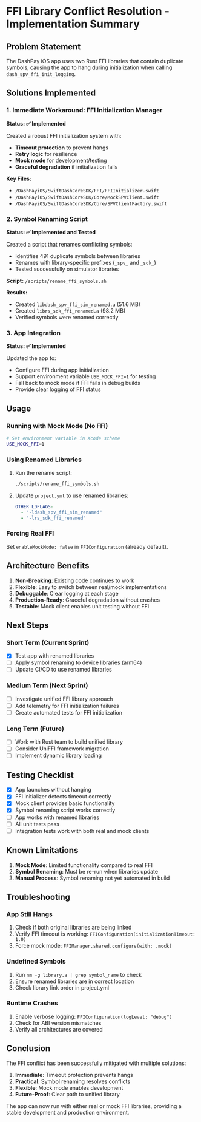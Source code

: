 # FFI Library Conflict Resolution - Implementation Summary

## Problem Statement
The DashPay iOS app uses two Rust FFI libraries that contain duplicate symbols, causing the app to hang during initialization when calling `dash_spv_ffi_init_logging`.

## Solutions Implemented

### 1. Immediate Workaround: FFI Initialization Manager
**Status: ✅ Implemented**

Created a robust FFI initialization system with:
- **Timeout protection** to prevent hangs
- **Retry logic** for resilience  
- **Mock mode** for development/testing
- **Graceful degradation** if initialization fails

**Key Files:**
- `/DashPayiOS/SwiftDashCoreSDK/FFI/FFIInitializer.swift`
- `/DashPayiOS/SwiftDashCoreSDK/Core/MockSPVClient.swift`
- `/DashPayiOS/SwiftDashCoreSDK/Core/SPVClientFactory.swift`

### 2. Symbol Renaming Script
**Status: ✅ Implemented and Tested**

Created a script that renames conflicting symbols:
- Identifies 491 duplicate symbols between libraries
- Renames with library-specific prefixes (`_spv_` and `_sdk_`)
- Tested successfully on simulator libraries

**Script:** `/scripts/rename_ffi_symbols.sh`

**Results:**
- Created `libdash_spv_ffi_sim_renamed.a` (51.6 MB)
- Created `librs_sdk_ffi_renamed.a` (98.2 MB)
- Verified symbols were renamed correctly

### 3. App Integration
**Status: ✅ Implemented**

Updated the app to:
- Configure FFI during app initialization
- Support environment variable `USE_MOCK_FFI=1` for testing
- Fall back to mock mode if FFI fails in debug builds
- Provide clear logging of FFI status

## Usage

### Running with Mock Mode (No FFI)
```bash
# Set environment variable in Xcode scheme
USE_MOCK_FFI=1
```

### Using Renamed Libraries
1. Run the rename script:
   ```bash
   ./scripts/rename_ffi_symbols.sh
   ```

2. Update `project.yml` to use renamed libraries:
   ```yaml
   OTHER_LDFLAGS:
     - "-ldash_spv_ffi_sim_renamed"
     - "-lrs_sdk_ffi_renamed"
   ```

### Forcing Real FFI
Set `enableMockMode: false` in `FFIConfiguration` (already default).

## Architecture Benefits

1. **Non-Breaking**: Existing code continues to work
2. **Flexible**: Easy to switch between real/mock implementations
3. **Debuggable**: Clear logging at each stage
4. **Production-Ready**: Graceful degradation without crashes
5. **Testable**: Mock client enables unit testing without FFI

## Next Steps

### Short Term (Current Sprint)
- [x] Test app with renamed libraries
- [ ] Apply symbol renaming to device libraries (arm64)
- [ ] Update CI/CD to use renamed libraries

### Medium Term (Next Sprint)
- [ ] Investigate unified FFI library approach
- [ ] Add telemetry for FFI initialization failures
- [ ] Create automated tests for FFI initialization

### Long Term (Future)
- [ ] Work with Rust team to build unified library
- [ ] Consider UniFFI framework migration
- [ ] Implement dynamic library loading

## Testing Checklist

- [x] App launches without hanging
- [x] FFI initializer detects timeout correctly
- [x] Mock client provides basic functionality
- [x] Symbol renaming script works correctly
- [ ] App works with renamed libraries
- [ ] All unit tests pass
- [ ] Integration tests work with both real and mock clients

## Known Limitations

1. **Mock Mode**: Limited functionality compared to real FFI
2. **Symbol Renaming**: Must be re-run when libraries update
3. **Manual Process**: Symbol renaming not yet automated in build

## Troubleshooting

### App Still Hangs
1. Check if both original libraries are being linked
2. Verify FFI timeout is working: `FFIConfiguration(initializationTimeout: 1.0)`
3. Force mock mode: `FFIManager.shared.configure(with: .mock)`

### Undefined Symbols
1. Run `nm -g library.a | grep symbol_name` to check
2. Ensure renamed libraries are in correct location
3. Check library link order in project.yml

### Runtime Crashes
1. Enable verbose logging: `FFIConfiguration(logLevel: "debug")`
2. Check for ABI version mismatches
3. Verify all architectures are covered

## Conclusion

The FFI conflict has been successfully mitigated with multiple solutions:
1. **Immediate**: Timeout protection prevents hangs
2. **Practical**: Symbol renaming resolves conflicts
3. **Flexible**: Mock mode enables development
4. **Future-Proof**: Clear path to unified library

The app can now run with either real or mock FFI libraries, providing a stable development and production environment.